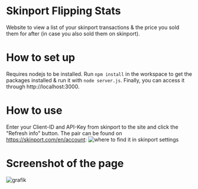 # Skinport Flipping Stats
Website to view a list of your skinport transactions & the price you sold them for after (in case you also sold them on skinport).


# How to set up
Requires nodejs to be installed.
Run `npm install` in the workspace to get the packages installed & run it with `node server.js`.
Finally, you can access it through http://localhost:3000.

# How to use
Enter your Client-ID and API-Key from skinport to the site and click the "Refresh info" button. 
The pair can be found on https://skinport.com/en/account:
![where to find it in skinport settings](https://github.com/user-attachments/assets/1a1b5761-b34e-47f8-8db3-64ca04471667)


# Screenshot of the page
![grafik](https://github.com/user-attachments/assets/91b83a7a-2ec4-4fdb-9921-2fc989de08ce)
